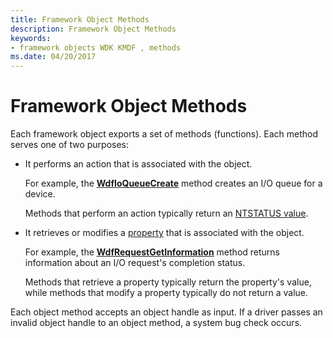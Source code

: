 ```yaml
---
title: Framework Object Methods
description: Framework Object Methods
keywords:
- framework objects WDK KMDF , methods
ms.date: 04/20/2017
---
```


# Framework Object Methods





Each framework object exports a set of methods (functions). Each method serves one of two purposes:

-   It performs an action that is associated with the object.

    For example, the [**WdfIoQueueCreate**](/windows-hardware/drivers/ddi/wdfio/nf-wdfio-wdfioqueuecreate) method creates an I/O queue for a device.

    Methods that perform an action typically return an [NTSTATUS value](../kernel/using-ntstatus-values.md).

-   It retrieves or modifies a [property](framework-object-properties.md) that is associated with the object.

    For example, the [**WdfRequestGetInformation**](/windows-hardware/drivers/ddi/wdfrequest/nf-wdfrequest-wdfrequestgetinformation) method returns information about an I/O request's completion status.

    Methods that retrieve a property typically return the property's value, while methods that modify a property typically do not return a value.

Each object method accepts an object handle as input. If a driver passes an invalid object handle to an object method, a system bug check occurs.

